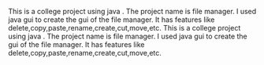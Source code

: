 This is a college project using java .
The project name is file manager.
I used java gui to create the gui of the file manager.
It has features like delete,copy,paste,rename,create,cut,move,etc.
This is a college project using java .
The project name is file manager.
I used java gui to create the gui of the file manager.
It has features like delete,copy,paste,rename,create,cut,move,etc.
